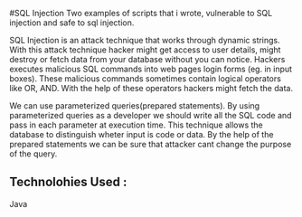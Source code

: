 #SQL Injection
Two examples of scripts that i wrote, vulnerable to SQL injection and safe to sql injection.

SQL Injection is an attack technique that works through dynamic strings. With this attack technique hacker might get access to user details, might destroy or fetch data from your database without you can notice. 
Hackers executes malicious SQL commands into web pages login forms (eg. in input boxes). These malicious commands sometimes contain logical operators like OR, AND. With the help of these operators hackers might fetch the data. 

We can use parameterized queries(prepared statements). By using parameterized queries as a developer we should write all the SQL code and pass in each parameter at execution time. This technique allows the database to distinguish wheter input is code or data. By the help of the prepared statements we can be sure that attacker cant change the purpose of the query.

## Technolohies Used : 
Java
